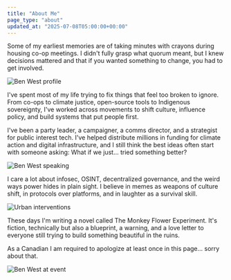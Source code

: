 ```yaml
---
title: "About Me"
page_type: "about"
updated_at: "2025-07-08T05:00:00+00:00"
---
```


Some of my earliest memories are of taking minutes with crayons during housing co-op meetings. I didn't fully grasp what quorum meant, but I knew decisions mattered and that if you wanted something to change, you had to get involved.

![Ben West profile](https://www.benwest.blog/wp-content/uploads/2019/05/8-MkzmeO_400x400-300x300.jpg)

I've spent most of my life trying to fix things that feel too broken to ignore. From co-ops to climate justice, open-source tools to Indigenous sovereignty, I've worked across movements to shift culture, influence policy, and build systems that put people first.

I've been a party leader, a campaigner, a comms director, and a strategist for public interest tech. I've helped distribute millions in funding for climate action and digital infrastructure, and I still think the best ideas often start with someone asking: What if we just... tried something better?

![Ben West speaking](https://www.benwest.blog/wp-content/uploads/2019/05/1489115_10152490458492571_1128582089_n-300x169.jpg)

I care a lot about infosec, OSINT, decentralized governance, and the weird ways power hides in plain sight. I believe in memes as weapons of culture shift, in protocols over platforms, and in laughter as a survival skill.

![Urban interventions](https://www.benwest.blog/wp-content/uploads/2019/05/urban-interventions-300x235.jpg)

These days I'm writing a novel called The Monkey Flower Experiment. It's fiction, technically but also a blueprint, a warning, and a love letter to everyone still trying to build something beautiful in the ruins.

As a Canadian I am required to apologize at least once in this page... sorry about that. 

![Ben West at event](https://www.benwest.blog/wp-content/uploads/2019/05/benwestgcr-300x185.jpg) 

